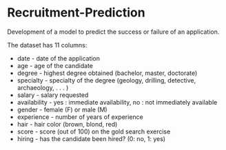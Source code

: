 # Recruitment-Prediction
Development of a model to predict the success or failure of an application. 

The dataset has 11 columns:
- date - date of the application
- age - age of the candidate
- degree - highest degree obtained (bachelor, master, doctorate)
- specialty - specialty of the degree (geology, drilling, detective, archaeology, . . . )
- salary - salary requested
- availability - yes : immediate availability, no : not immediately available
- gender - female (F) or male (M)
- experience - number of years of experience
- hair - hair color (brown, blond, red)
- score - score (out of 100) on the gold search exercise
- hiring - has the candidate been hired? (0: no, 1: yes)
